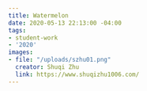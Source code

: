 ```yaml
---
title: Watermelon
date: 2020-05-13 22:13:00 -04:00
tags:
- student-work
- '2020'
images:
- file: "/uploads/szhu01.png"
  creator: Shuqi Zhu
  link: https://www.shuqizhu1006.com/
---
```


